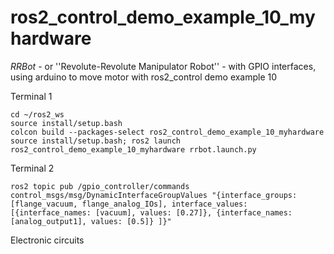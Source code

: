 # ros2_control_demo_example_10_myhardware

   *RRBot* - or ''Revolute-Revolute Manipulator Robot'' - with GPIO interfaces, using arduino to move motor with ros2_control demo example 10
   
Terminal 1

```
cd ~/ros2_ws
source install/setup.bash
colcon build --packages-select ros2_control_demo_example_10_myhardware
source install/setup.bash; ros2 launch ros2_control_demo_example_10_myhardware rrbot.launch.py
```

Terminal 2

```
ros2 topic pub /gpio_controller/commands control_msgs/msg/DynamicInterfaceGroupValues "{interface_groups: [flange_vacuum, flange_analog_IOs], interface_values: [{interface_names: [vacuum], values: [0.27]}, {interface_names: [analog_output1], values: [0.5]} ]}"
```

Electronic circuits


